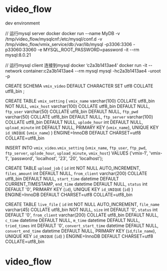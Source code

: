 # video_flow



dev environment

// 运行mysql server docker
docker run --name MyDB -v /tmp/video_flow/mysqlcnf:/etc/mysql/conf.d   -v /tmp/video_flow/vmix_service/db:/var/lib/mysql -p3306:3306 -p33060:33060 -e MYSQL_ROOT_PASSWORD=password -it --rm mysql:8.0.21

// 运行mysql client 连接到mysql docker ‘c2a3b1413ae4’
docker run -it --network container:c2a3b1413ae4  --rm mysql mysql -hc2a3b1413ae4 -uroot -p


CREATE SCHEMA `vmix_video` DEFAULT CHARACTER SET utf8 COLLATE utf8_bin ;

CREATE TABLE `vmix_setting` (
  `vmix_name` varchar(100) COLLATE utf8_bin NOT NULL,
  `vmix_host` varchar(100) COLLATE utf8_bin DEFAULT NULL,
  `ftp_user` varchar(50) COLLATE utf8_bin DEFAULT NULL,
  `ftp_pwd` varchar(50) COLLATE utf8_bin DEFAULT NULL,
  `ftp_server` varchar(100) COLLATE utf8_bin DEFAULT NULL,
  `uplode_hour` int DEFAULT NULL,
  `upload_minute` int DEFAULT NULL,
  PRIMARY KEY (`vmix_name`),
  UNIQUE KEY `id_UNIQUE` (`vmix_name`)
) ENGINE=InnoDB DEFAULT CHARSET=utf8 COLLATE=utf8_bin
  
INSERT INTO `vmix_video`.`vmix_setting` (`vmix_name`, `ftp_user`, `ftp_pwd`, `ftp_server`, `uplode_hour`, `upload_minute`, `vmix_host`) VALUES ('vmix-1', 'vmix-1', 'password', 'localhost', '23', '20', 'localhost');


CREATE TABLE `upload_job` (
  `id` int NOT NULL AUTO_INCREMENT,
  `files_amount` int DEFAULT NULL,
  `from_client` varchar(200) COLLATE utf8_bin DEFAULT NULL,
  `start_time` datetime DEFAULT CURRENT_TIMESTAMP,
  `end_time` datetime DEFAULT NULL,
  `status` int DEFAULT '0',
  PRIMARY KEY (`id`),
  UNIQUE KEY `id_UNIQUE` (`id`)
) ENGINE=InnoDB DEFAULT CHARSET=utf8 COLLATE=utf8_bin


CREATE TABLE `live_file` (
  `id` int NOT NULL AUTO_INCREMENT,
  `file_name` varchar(45) COLLATE utf8_bin NOT NULL,
  `size` int DEFAULT '0',
  `status` int DEFAULT '0',
  `from_client` varchar(200) COLLATE utf8_bin DEFAULT NULL,
  `c_time` datetime DEFAULT NULL,
  `m_time` datetime DEFAULT NULL,
  `tried_times` int DEFAULT '0',
  `convert_start_time` datetime DEFAULT NULL,
  `convert_end_time` datetime DEFAULT NULL,
  PRIMARY KEY (`id`,`file_name`),
  UNIQUE KEY `id_UNIQUE` (`id`)
) ENGINE=InnoDB DEFAULT CHARSET=utf8 COLLATE=utf8_bin





# video_flow
